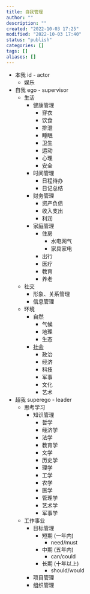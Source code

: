 ```yaml
---
title: 自我管理
author: ""
description: ""
created: "2022-10-03 17:25"
modified: "2022-10-03 17:40"
status: "publish"
categories: []
tags: []
aliases: []
---
```


- 本我 id - actor
	- 娱乐
- 自我 ego - supervisor
	- 生活
		- 健康管理
			- 穿衣
			- 饮食
			- 排泄
			- 睡眠
			- 卫生
			- 运动
			- 心理
			- 安全
		- 时间管理
			- 日程待办
			- 日记总结
		- 财务管理
			- 资产负债
			- 收入支出
			- 利润
		- 家庭管理
		    - 住房
		        - 水电网气
		        - 家具家电
		    - 出行
		    - 医疗
		    - 教育
		    - 养老
	- 社交
		- 形象、关系管理
		- 信息管理
	- 环境
	    - 自然
	        - 气候
	        - 地理
	        - 生态
	    - [社会](../社会/社会管理.md)
	        - 政治
	        - 经济
	        - 科技
	        - 军事
	        - 文化
	        - 艺术
- 超我 superego - leader
	- 思考学习
		- 知识管理
			- 哲学
			- 经济学
			- 法学
			- 教育学
			- 文学
			- 历史学
			- 理学
			- 工学
			- 农学
			- 医学
			- 管理学
			- 艺术学
			- 军事学
	- 工作事业
		- 目标管理
			- 短期 (一年内)
				- need/must
			- 中期 (五年内)
				- can/could
			- 长期 (十年以上)
				- should/would
		- 项目管理
		- 组织管理
